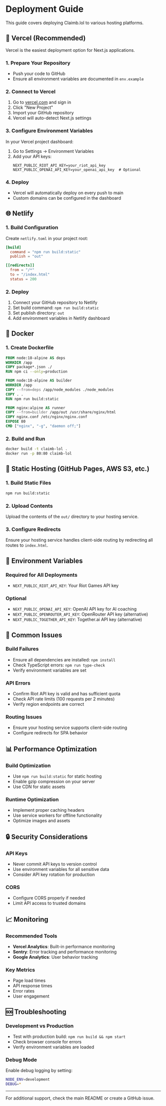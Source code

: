# Deployment Guide

This guide covers deploying Claimb.lol to various hosting platforms.

## 🚀 Vercel (Recommended)

Vercel is the easiest deployment option for Next.js applications.

### 1. Prepare Your Repository
- Push your code to GitHub
- Ensure all environment variables are documented in `env.example`

### 2. Connect to Vercel
1. Go to [vercel.com](https://vercel.com) and sign in
2. Click "New Project"
3. Import your GitHub repository
4. Vercel will auto-detect Next.js settings

### 3. Configure Environment Variables
In your Vercel project dashboard:
1. Go to Settings → Environment Variables
2. Add your API keys:
   ```
   NEXT_PUBLIC_RIOT_API_KEY=your_riot_api_key
   NEXT_PUBLIC_OPENAI_API_KEY=your_openai_api_key  # Optional
   ```

### 4. Deploy
- Vercel will automatically deploy on every push to main
- Custom domains can be configured in the dashboard

## 🌐 Netlify

### 1. Build Configuration
Create `netlify.toml` in your project root:
```toml
[build]
  command = "npm run build:static"
  publish = "out"

[[redirects]]
  from = "/*"
  to = "/index.html"
  status = 200
```

### 2. Deploy
1. Connect your GitHub repository to Netlify
2. Set build command: `npm run build:static`
3. Set publish directory: `out`
4. Add environment variables in Netlify dashboard

## 🐳 Docker

### 1. Create Dockerfile
```dockerfile
FROM node:18-alpine AS deps
WORKDIR /app
COPY package*.json ./
RUN npm ci --only=production

FROM node:18-alpine AS builder
WORKDIR /app
COPY --from=deps /app/node_modules ./node_modules
COPY . .
RUN npm run build:static

FROM nginx:alpine AS runner
COPY --from=builder /app/out /usr/share/nginx/html
COPY nginx.conf /etc/nginx/nginx.conf
EXPOSE 80
CMD ["nginx", "-g", "daemon off;"]
```

### 2. Build and Run
```bash
docker build -t claimb-lol .
docker run -p 80:80 claimb-lol
```

## 📁 Static Hosting (GitHub Pages, AWS S3, etc.)

### 1. Build Static Files
```bash
npm run build:static
```

### 2. Upload Contents
Upload the contents of the `out/` directory to your hosting service.

### 3. Configure Redirects
Ensure your hosting service handles client-side routing by redirecting all routes to `index.html`.

## 🔧 Environment Variables

### Required for All Deployments
- `NEXT_PUBLIC_RIOT_API_KEY`: Your Riot Games API key

### Optional
- `NEXT_PUBLIC_OPENAI_API_KEY`: OpenAI API key for AI coaching
- `NEXT_PUBLIC_OPENROUTER_API_KEY`: OpenRouter API key (alternative)
- `NEXT_PUBLIC_TOGETHER_API_KEY`: Together.ai API key (alternative)

## 🚨 Common Issues

### Build Failures
- Ensure all dependencies are installed: `npm install`
- Check TypeScript errors: `npm run type-check`
- Verify environment variables are set

### API Errors
- Confirm Riot API key is valid and has sufficient quota
- Check API rate limits (100 requests per 2 minutes)
- Verify region endpoints are correct

### Routing Issues
- Ensure your hosting service supports client-side routing
- Configure redirects for SPA behavior

## 📊 Performance Optimization

### Build Optimization
- Use `npm run build:static` for static hosting
- Enable gzip compression on your server
- Use CDN for static assets

### Runtime Optimization
- Implement proper caching headers
- Use service workers for offline functionality
- Optimize images and assets

## 🔒 Security Considerations

### API Keys
- Never commit API keys to version control
- Use environment variables for all sensitive data
- Consider API key rotation for production

### CORS
- Configure CORS properly if needed
- Limit API access to trusted domains

## 📈 Monitoring

### Recommended Tools
- **Vercel Analytics**: Built-in performance monitoring
- **Sentry**: Error tracking and performance monitoring
- **Google Analytics**: User behavior tracking

### Key Metrics
- Page load times
- API response times
- Error rates
- User engagement

## 🆘 Troubleshooting

### Development vs Production
- Test with production build: `npm run build && npm start`
- Check browser console for errors
- Verify environment variables are loaded

### Debug Mode
Enable debug logging by setting:
```bash
NODE_ENV=development
DEBUG=*
```

---

For additional support, check the main README or create a GitHub issue.
